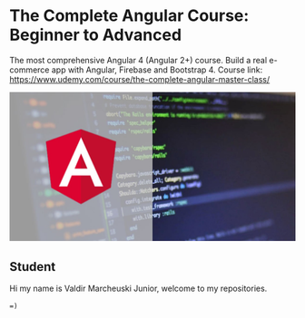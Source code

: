 # The Complete Angular Course: Beginner to Advanced

The most comprehensive Angular 4 (Angular 2+) course. Build a real e-commerce app with Angular, Firebase and Bootstrap 4.
Course link: https://www.udemy.com/course/the-complete-angular-master-class/

![Angular course](src/assets/images/angularCourse.jpg)

## Student

Hi my name is Valdir Marcheuski Junior, welcome to my repositories. 

```
=)
```
